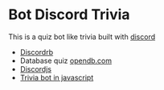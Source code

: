 # Bot Discord Trivia

This is  a quiz bot like trivia built with [discord](https://github.com/discordrb/discordrb)

- [Discordrb](https://github.com/discordrb/discordrb)
- Database quiz [opendb.com](https://opentdb.com/)
- [Discordjs](https://github.com/discordjs/discord.js)
- [Trivia bot in javascript](https://github.com/LakeYS/Discord-Trivia-Bot)
